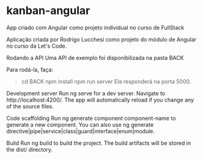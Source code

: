 # kanban-angular
App criado com Angular como projeto individual no curso de FullStack

Aplicação criada por Rodrigo Lucchesi como projeto do módulo de Angular no curso da Let's Code.

Rodando a API
Uma API de exemplo foi disponibilizada na pasta BACK

Para rodá-la, faça:

> cd BACK
> npm install
> npm run server
Ela responderá na porta 5000.

Development server
Run ng serve for a dev server. Navigate to http://localhost:4200/. The app will automatically reload if you change any of the source files.

Code scaffolding
Run ng generate component component-name to generate a new component. You can also use ng generate directive|pipe|service|class|guard|interface|enum|module.

Build
Run ng build to build the project. The build artifacts will be stored in the dist/ directory.
